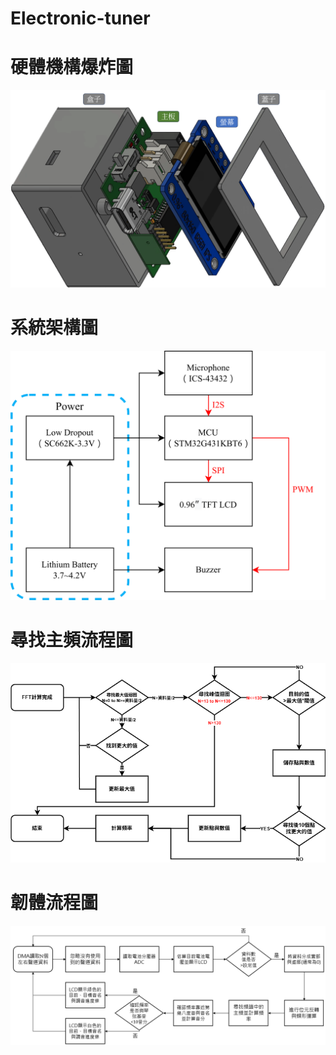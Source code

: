 # Electronic-tuner

# 硬體機構爆炸圖
![image](https://github.com/YiCheng030/Electronic-tuner/blob/main/image/%E7%A1%AC%E9%AB%94%E6%A9%9F%E6%A7%8B%E7%88%86%E7%82%B8%E5%9C%96.png)

# 系統架構圖
![image](https://github.com/YiCheng030/Electronic-tuner/blob/main/image/%E7%B3%BB%E7%B5%B1%E6%9E%B6%E6%A7%8B%E5%9C%96.png)

# 尋找主頻流程圖
![image](https://github.com/YiCheng030/Electronic-tuner/blob/main/image/%E5%B0%8B%E6%89%BE%E4%B8%BB%E9%A0%BB%E6%B5%81%E7%A8%8B%E5%9C%96.png)

# 韌體流程圖
![image](https://github.com/YiCheng030/Electronic-tuner/blob/main/image/%E9%9F%8C%E9%AB%94%E6%B5%81%E7%A8%8B%E5%9C%96.png)
